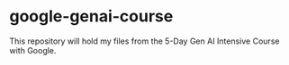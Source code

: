 # google-genai-course
This repository will hold my files from the 5-Day Gen AI Intensive Course with Google.
